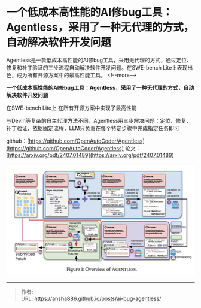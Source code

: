 # 一个低成本高性能的AI修bug工具：Agentless，采用了一种无代理的方式，自动解决软件开发问题

Agentless是一款低成本高性能的AI修bug工具，采用无代理的方式，通过定位、修复和补丁验证的三步流程自动解决软件开发问题。在SWE-bench Lite上表现出色，成为所有开源方案中的最高性能工具。
&lt;!--more--&gt;

**一个低成本高性能的AI修bug工具：Agentless，采用了一种无代理的方式，自动解决软件开发问题**

在SWE-bench Lite上 在所有开源方案中实现了最高性能

与Devin等复杂的自主代理方法不同，Agentless用三步解决问题：定位、修复、补丁验证，依据固定流程，LLM只负责在每个特定步骤中完成指定任务即可

github：[https://github.com/OpenAutoCoder/Agentless](https://github.com/OpenAutoCoder/Agentless) 
论文：[https://arxiv.org/pdf/2407.01489](https://arxiv.org/pdf/2407.01489)

![](https://raw.githubusercontent.com/ansha886/blog-images/master/Agentless.webp)

---

> 作者:   
> URL: https://ansha886.github.io/posts/ai-bug-agentless/  

